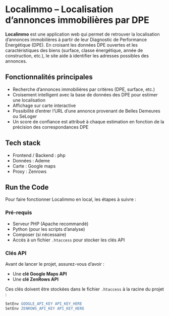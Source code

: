 # Localimmo – Localisation d’annonces immobilières par DPE

**Localimmo** est une application web qui permet de retrouver la localisation d’annonces immobilières à partir de leur Diagnostic de Performance Énergétique (DPE). En croisant les données DPE ouvertes et les caractéristiques des biens (surface, classe énergétique, année de construction, etc.), le site aide à identifier les adresses possibles des annonces.

## Fonctionnalités principales
- Recherche d’annonces immobilières par critères (DPE, surface, etc.)
- Croisement intelligent avec la base de données des DPE pour estimer une localisation
- Affichage sur carte interactive
- Possibilité d’entrer l’URL d’une annonce provenant de Belles Demeures ou SeLoger
- Un score de confiance est attribué à chaque estimation en fonction de la précision des correspondances DPE
  
## Tech stack
- Frontend / Backend : php
- Données : Ademe
- Carte :  Google maps
- Proxy : Zenrows


## Run the Code

Pour faire fonctionner Localimmo en local, les étapes à suivre :

### Pré-requis

- Serveur PHP (Apache recommandé)
- Python (pour les scripts d’analyse)
- Composer (si nécessaire)
- Accès à un fichier `.htaccess` pour stocker les clés API

### Clés API

Avant de lancer le projet, assurez-vous d’avoir :

- Une **clé Google Maps API**
- Une **clé ZenRows API**

Ces clés doivent être stockées dans le fichier `.htaccess` à la racine du projet :

```apache
SetEnv GOOGLE_API_KEY API_KEY_HERE
SetEnv ZENROWS_API_KEY API_KEY_HERE
```

